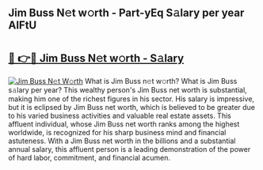 ## Jim Buss N𝚎t w𝚘rth - Part-yEq S𝚊lary per year AIFtU

# <h2><a href="http://gc47m4.nevu.top/?p=Jim+Buss">🔗 👉🔴 Jim Buss N𝚎t w𝚘rth - S𝚊lary</a></h2>

[![Jim Buss N𝚎t W𝚘rth](https://i.imgur.com/Oavwk0R.jpeg)](http://gc47m4.nevu.top/?p=Jim+Buss)
What is Jim Buss n𝚎t w𝚘rth? What is Jim Buss s𝚊lary per year?
This wealthy person's Jim Buss net worth is substantial, making him one of the richest figures in his sector. His salary is impressive, but it is eclipsed by Jim Buss net worth, which is believed to be greater due to his varied business activities and valuable real estate assets. This affluent individual, whose Jim Buss net worth ranks among the highest worldwide, is recognized for his sharp business mind and financial astuteness. With a Jim Buss net worth in the billions and a substantial annual salary, this affluent person is a leading demonstration of the power of hard labor, commitment, and financial acumen.
